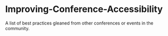 # Improving-Conference-Accessibility
A list of best practices gleaned from other conferences or events in the community. 
